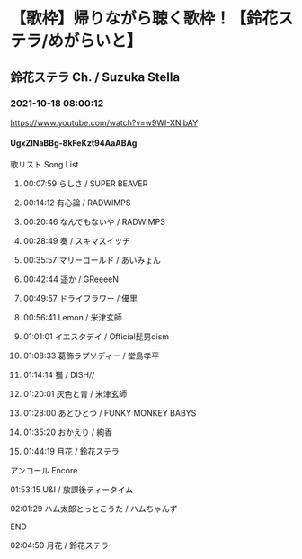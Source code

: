 # 【歌枠】帰りながら聴く歌枠！【鈴花ステラ/めがらいと】
## 鈴花ステラ Ch. / Suzuka Stella
### 2021-10-18 08:00:12
https://www.youtube.com/watch?v=w9WI-XNlbAY
#### UgxZlNaBBg-8kFeKzt94AaABAg
歌リスト  Song List

01. 00:07:59  らしさ / SUPER BEAVER

02. 00:14:12  有心論 / RADWIMPS

03. 00:20:46  なんでもないや / RADWIMPS

04. 00:28:49  奏 / スキマスイッチ

05. 00:35:57  マリーゴールド / あいみょん

06. 00:42:44  遥か / GReeeeN

07. 00:49:57  ドライフラワー / 優里

08. 00:56:41  Lemon / 米津玄師

09. 01:01:01  イエスタデイ / Official髭男dism

10. 01:08:33  葛飾ラプソディー / 堂島孝平

11. 01:14:14  猫 / DISH//

12. 01:20:01  灰色と青 / 米津玄師

13. 01:28:00  あとひとつ / FUNKY MONKEY BABYS

14. 01:35:20  おかえり / 絢香

15. 01:44:19  月花 / 鈴花ステラ



アンコール  Encore

01:53:15  U&I / 放課後ティータイム

02:01:29  ハム太郎とっとこうた / ハムちゃんず



END

02:04:50  月花 / 鈴花ステラ

